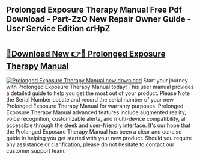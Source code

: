 ## Prolonged Exposure Therapy Manual Free Pdf Download - Part-ZzQ New Repair Owner Guide - User Service Edition crHpZ

# <h2><a href="http://bc16248.oget.top/?id=Prolonged+Exposure+Therapy+Manual">🔗Download New 👉🔴 Prolonged Exposure Therapy Manual</a></h2>

[![Prolonged Exposure Therapy Manual new download](https://i.imgur.com/5g1atiW.png)](http://bc16248.oget.top/?id=Prolonged+Exposure+Therapy+Manual)
Start your journey with Prolonged Exposure Therapy Manual today! This user manual provides a detailed guide to help you get the most out of your product. Please Note the Serial Number Locate and record the serial number of your new Prolonged Exposure Therapy Manual for warranty purposes. Prolonged Exposure Therapy Manual advanced features include augmented reality, voice recognition, customizable alerts, and multi-device compatibility, all accessible through the sleek and user-friendly interface. It's our hope that the Prolonged Exposure Therapy Manual has been a clear and concise guide in helping you get started with your new product. Should you require any assistance or clarification, please do not hesitate to contact our customer support team.
